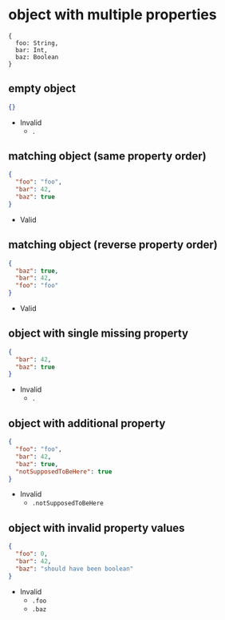 # object with multiple properties
```jsbp
{
  foo: String,
  bar: Int,
  baz: Boolean
}
```

## empty object
```json
{}
```
+ Invalid
    - `.`

## matching object (same property order)
```json
{
  "foo": "foo",
  "bar": 42,
  "baz": true
}
```
+ Valid

## matching object (reverse property order)
```json
{
  "baz": true,
  "bar": 42,
  "foo": "foo"
}
```
+ Valid

## object with single missing property
```json
{
  "bar": 42,
  "baz": true
}
```
+ Invalid
    - `.`

## object with additional property
```json
{
  "foo": "foo",
  "bar": 42,
  "baz": true,
  "notSupposedToBeHere": true
}
```
+ Invalid
    - `.notSupposedToBeHere`

## object with invalid property values
```json
{
  "foo": 0,
  "bar": 42,
  "baz": "should have been boolean"
}
```
+ Invalid
    - `.foo`
    - `.baz`
